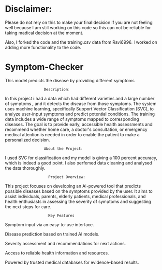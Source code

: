 # Disclaimer:
Please do not rely on this to make your final decision if you are not feeling well because I am still working on this code so this can not be reliable for taking madical decision at the moment. 

Also, I forked the code  and the training.csv data from Ravi6996. I worked on adding more functionality to the code.

# Symptom-Checker
This model predicts the disease by providing different symptoms
                      
                      Description:
In this project i had a data which had different varieties and a large number of symptoms , and it detects the disease from those symptoms. The system uses machine learning, specifically Support Vector Classification (SVC), to analyze user-input symptoms and predict potential conditions. The training data includes a wide range of symptoms mapped to corresponding diseases. The goal is to provide early, accessible health assessments and recommend whether home care, a doctor's consultation, or emergency medical attention is needed in order to enable the patient to make a personalized decision.

                      About the Project:
I used SVC for classification and my model is giving a 100 percent accuracy, which is indeed a good point. I also perfomed data cleaning and analysed the data thoroughly.


                        Project Overview:
This project focuses on developing an AI-powered tool that predicts possible diseases based on the symptoms provided by the user. It aims to assist individuals, parents, elderly patients, medical professionals, and health enthusiasts in assessing the severity of symptoms and suggesting the next steps for care.

                        Key Features
Symptom input via an easy-to-use interface.

Disease prediction based on trained AI models.

Severity assessment and recommendations for next actions.

Access to reliable health information and resources.

Powered by trusted medical databases for evidence-based results.
